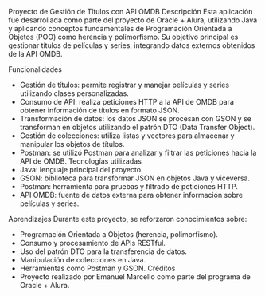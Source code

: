 Proyecto de Gestión de Títulos con API OMDB
Descripción
Esta aplicación fue desarrollada como parte del proyecto de Oracle + Alura, utilizando Java y aplicando conceptos fundamentales de Programación Orientada a Objetos (POO) como herencia y polimorfismo. Su objetivo principal es gestionar títulos de películas y series, integrando datos externos obtenidos de la API OMDB.

Funcionalidades
 - Gestión de títulos: permite registrar y manejar películas y series utilizando clases personalizadas.
 - Consumo de API: realiza peticiones HTTP a la API de OMDB para obtener información de títulos en formato JSON.
 - Transformación de datos: los datos JSON se procesan con GSON y se transforman en objetos utilizando el patrón DTO (Data Transfer Object).
 - Gestión de colecciones: utiliza listas y vectores para almacenar y manipular los objetos de títulos.
 - Postman: se utilizó Postman para analizar y filtrar las peticiones hacia la API de OMDB.
Tecnologías utilizadas
 - Java: lenguaje principal del proyecto.
 - GSON: biblioteca para transformar JSON en objetos Java y viceversa.
 - Postman: herramienta para pruebas y filtrado de peticiones HTTP.
 - API OMDB: fuente de datos externa para obtener información sobre películas y series.

Aprendizajes
Durante este proyecto, se reforzaron conocimientos sobre:

 - Programación Orientada a Objetos (herencia, polimorfismo).
 - Consumo y procesamiento de APIs RESTful.
 - Uso del patrón DTO para la transferencia de datos.
 - Manipulación de colecciones en Java.
 - Herramientas como Postman y GSON.
Créditos
 - Proyecto realizado por Emanuel Marcello como parte del programa de Oracle + Alura.
